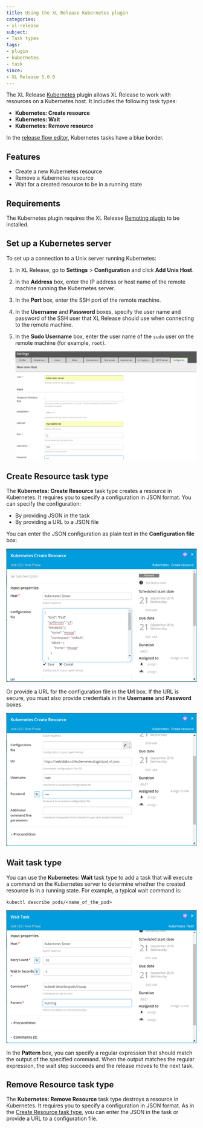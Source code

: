 ```yaml
---
title: Using the XL Release Kubernetes plugin
categories:
- xl-release
subject:
- Task types
tags:
- plugin
- kubernetes
- task
since:
- XL Release 5.0.0
---
```


The XL Release [Kubernetes](http://kubernetes.io/) plugin allows XL Release to work with resources on a Kubernetes host. It includes the following task types:

* **Kubernetes: Create resource**
* **Kubernetes: Wait**
* **Kubernetes: Remove resource**

In the [release flow editor](/xl-release/how-to/using-the-release-flow-editor.html), Kubernetes tasks have a blue border.

## Features

* Create a new Kubernetes resource
* Remove a Kubernetes resource
* Wait for a created resource to be in a running state

## Requirements

The Kubernetes plugin requires the XL Release [Remoting plugin](/xl-release/how-to/remoting-plugin.html) to be installed.

## Set up a Kubernetes server

To set up a connection to a Unix server running Kubernetes:

1. In XL Release, go to **Settings** > **Configuration** and click **Add Unix Host**.
2. In the **Address** box, enter the IP address or host name of the remote machine running the Kubernetes server.
3. In the **Port** box, enter the SSH port of the remote machine.
4. In the **Username** and **Password** boxes, specify the user name and password of the SSH user that XL Release should use when connecting to the remote machine.
5. In the **Sudo Username** box, enter the user name of the `sudo` user on the remote machine (for example, `root`).

    ![Create Unix host](../images/xlr-kubernetes-plugin/kubernetes-unix-host.png)

## Create Resource task type

The **Kubernetes: Create Resource** task type creates a resource in Kubernetes. It requires you to specify a configuration in JSON format. You can specify the configuration:

* By providing JSON in the task
* By providing a URL to a JSON file

You can enter the JSON configuration as plain text in the **Configuration file** box:

![Kubernetes Create Resource task with configuration file](../images/xlr-kubernetes-plugin/kubernetes-create-resource-config-file.png)

Or provide a URL for the configuration file in the **Url** box. If the URL is secure, you must also provide credentials in the **Username** and **Password** boxes.

![Kubernetes Create Resource task with URL to configuration file](../images/xlr-kubernetes-plugin/kubernetes-create-resource-url.png)

## Wait task type

You can use the **Kubernetes: Wait** task type to add a task that will execute a command on the Kubernetes server to determine whether the created resource is in a running state. For example, a typical wait command is:

    kubectl describe pods/<name_of_the_pod>

![Kubernetes Wait task](../images/xlr-kubernetes-plugin/kubernetes-wait-task.png)

In the **Pattern** box, you can specify a regular expression that should match the output of the specified command. When the output matches the regular expression, the wait step succeeds and the release moves to the next task.

## Remove Resource task type

The **Kubernetes: Remove Resource** task type destroys a resource in Kubernetes. It requires you to specify a configuration in JSON format. As in the [Create Resource task type](#create-resource-task-type), you can enter the JSON in the task or provide a URL to a configuration file.
